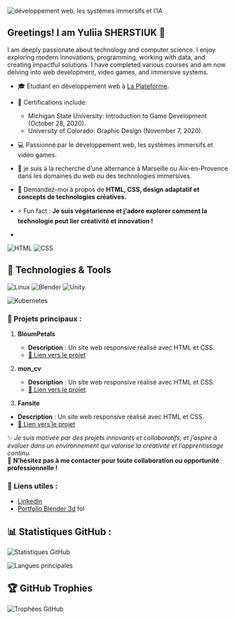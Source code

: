 
![développement web, les systèmes immersifs et l’IA](https://github.com/user-attachments/assets/3928e037-fe75-4c7d-8cec-2d0cb7860db9)


## Greetings! I am Yuliia SHERSTIUK 👋
 I am deeply passionate about technology and computer science. I enjoy exploring modern innovations, programming, working with data, and creating impactful solutions.
I have completed various courses and am now delving into web development, video games, and immersive systems.

- 🎓 Étudiant en développement web à  [La Plateforme](https://laplateforme.io).
- 📜 Certifications include:
    * Michigan State University: Introduction to Game Development (October 28, 2020).
    * University of Colorado: Graphic Design (November 7, 2020).
- 💻 Passionné par le développement web, les systèmes immersifs et  video games.
- 🌟 je suis à la recherche d’une alternance à Marseille ou Aix-en-Provence dans les domaines du web ou des technologies immersives. 
- 💬 Demandez-moi à propos de **HTML, CSS, design adaptatif et concepts de technologies créatives.**    
- ⚡ Fun fact : **Je suis végétarienne et j'adore explorer comment la technologie peut lier créativité et innovation !**

-  
![HTML](https://img.shields.io/badge/-HTML-orange?style=flat&logo=html5)
![CSS](https://img.shields.io/badge/-CSS-blue?style=flat&logo=css3)

## 🔧 Technologies & Tools

![Linux](https://img.shields.io/badge/OS-Linux-FCC624?style=flat-square&logo=linux&logoColor=black)
![Blender](https://img.shields.io/badge/3D-Blender-F5792A?style=flat-square&logo=blender&logoColor=white)
![Unity](https://img.shields.io/badge/Game%20Engine-Unity-000000?style=flat-square&logo=unity&logoColor=white)

![Kubernetes](https://img.shields.io/badge/Tools-Kubernetes-326CE5?style=flat-square&logo=kubernetes&logoColor=white)




### 🚀 Projets principaux :
1. **BloumPetals**  
   - **Description** : Un site web responsive réalisé avec HTML et CSS.  
   - [🔗 Lien vers le projet](https://github.com/yuliia-sherstiuk/project)
       
2. **mon_cv**  
   - **Description** : Un site web responsive réalisé avec HTML et CSS.  
   - [🔗 Lien vers le projet](https://github.com/yuliia-sherstiuk/job1)
     
  3. **Fansite**  
   - **Description** : Un site web responsive réalisé avec HTML et CSS.  
   - [🔗 Lien vers le projet](https://github.com/yuliia-sherstiuk/Fansite)


     
✨ _Je suis motivée par des projets innovants et collaboratifs, et j’aspire à évoluer dans un environnement qui valorise la créativité et l’apprentissage continu._  
🤝 **N’hésitez pas à me contacter pour toute collaboration ou opportunité professionnelle !**


### 🔗 Liens utiles :
- [LinkedIn](https://www.linkedin.com/in/%D1%8E%D0%BB%D0%B8%D1%8F-%D1%88%D0%B5%D1%80%D1%81%D1%82%D1%8E%D0%BA-bb45b3201/?trk=eml-email_network_conversations_01-header-0-profile_glimmer)
- [Portfolio Blender 3d](https://www.instagram.com/3d.d_yuliia_sherstiuk/)
fol




## 📊 Statistiques GitHub :
![Statistiques GitHub](https://github-readme-stats.vercel.app/api?username=yuliia-sherstiuk&show_icons=true&theme=radical)

![Langues principales](https://github-readme-stats.vercel.app/api/top-langs/?username=yuliia-sherstiuk&layout=compact&theme=radical)

## 🏆 GitHub Trophies

![Trophées GitHub](https://github-profile-trophy.vercel.app/?username=yuliia-sherstiuk&theme=radical&no-frame=true&margin-w=15)


<!--
**yuliia-sherstiuk/yuliia-sherstiuk** is a ✨ _special_ ✨ repository because its `README.md` (this file) appears on your GitHub profile.


### 🛠️ Compétences principales :
- **Langages** : HTML | CSS | JavaScript
- **Frameworks** : Bootstrap | React (en apprentissage)
- **Outils** : Git | GitHub | VS Code
- **Autres** : Responsive design, UI/UX, systèmes immersifs


## 🚀 Projets principaux
1. **BloumPetals** : Site web responsive réalisé avec HTML et CSS.
   - [🔗 Lien vers le projet](https://github.com/nom_utilisateur/BloumPetals)

![Statistiques GitHub](https://github-readme-stats.vercel.app/api?username=yuliia-sherstiuk&show_icons=true&theme=radical)




Here are some ideas to get you started:

- 🔭 I’m currently working on ...
- 🌱 I’m currently learning ...
- 👯 I’m looking to collaborate on ...
- 🤔 I’m looking for help with ...
- 💬 Ask me about ...
- 📫 How to reach me: ...
- 😄 Pronouns: ...
- ⚡ Fun fact: ...
-->
